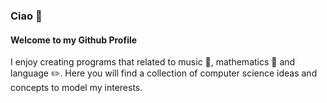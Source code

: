 ### Ciao 👋

#### Welcome to my Github Profile

I enjoy creating programs that related to music 🎹, mathematics 📖 and language ✏️. Here you will find a collection of computer science ideas and concepts to model my interests.





<!--
**Delmastro/Delmastro** is a ✨ _special_ ✨ repository because its `README.md` (this file) appears on your GitHub profile.

Here are some ideas to get you started:

- 🔭 I’m currently working on ...
- 🌱 I’m currently learning ...
- 👯 I’m looking to collaborate on ...
- 🤔 I’m looking for help with ...
- 💬 Ask me about ...
- 📫 How to reach me: ...
- 😄 Pronouns: ...
- ⚡ Fun fact: ...
-->

